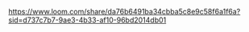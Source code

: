 https://www.loom.com/share/da76b6491ba34cbba5c8e9c58f6a1f6a?sid=d737c7b7-9ae3-4b33-af10-96bd2014db01
